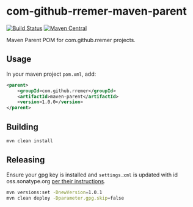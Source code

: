 # com-github-rremer-maven-parent

[![Build Status](https://img.shields.io/travis/rremer/com-github-rremer-maven-parent)](https://travis-ci.org/rremer/com-github-rremer-maven-parent)
[![Maven Central](https://img.shields.io/badge/version-1.0.0-green.svg)](https://search.maven.org/artifact/com.github.rremer/maven-parent/1.0.0/pom)


Maven Parent POM for com.github.rremer projects.

## Usage

In your maven project ```pom.xml```, add:

```xml
<parent>
    <groupId>com.github.rremer</groupId>
    <artifactId>maven-parent</artifactId>
    <version>1.0.0</version>
</parent>
```

## Building

```sh
mvn clean install
```

## Releasing

Ensure your gpg key is installed and ```settings.xml``` is updated with id oss.sonatype.org [per their instructions].

```sh
mvn versions:set -DnewVersion=1.0.1
mvn clean deploy -Dparameter.gpg.skip=false
```

[per their instructions]:https://central.sonatype.org/pages/apache-maven.html
